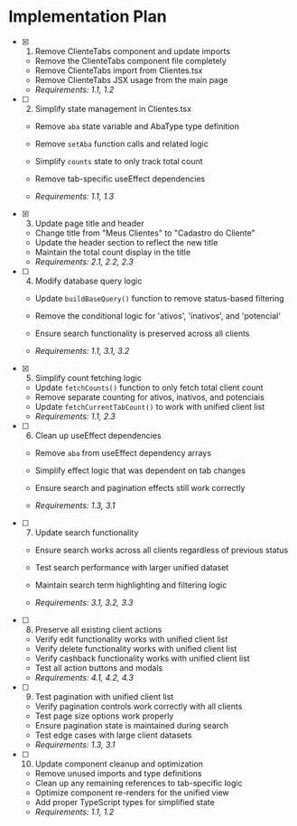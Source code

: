 # Implementation Plan

- [x] 1. Remove ClienteTabs component and update imports


  - Remove the ClienteTabs component file completely
  - Remove ClienteTabs import from Clientes.tsx
  - Remove ClienteTabs JSX usage from the main page
  - _Requirements: 1.1, 1.2_



- [ ] 2. Simplify state management in Clientes.tsx
  - Remove `aba` state variable and AbaType type definition
  - Remove `setAba` function calls and related logic
  - Simplify `counts` state to only track total count


  - Remove tab-specific useEffect dependencies
  - _Requirements: 1.1, 1.3_

- [x] 3. Update page title and header


  - Change title from "Meus Clientes" to "Cadastro do Cliente"
  - Update the header section to reflect the new title
  - Maintain the total count display in the title
  - _Requirements: 2.1, 2.2, 2.3_



- [ ] 4. Modify database query logic
  - Update `buildBaseQuery()` function to remove status-based filtering
  - Remove the conditional logic for 'ativos', 'inativos', and 'potencial'


  - Ensure search functionality is preserved across all clients
  - _Requirements: 1.1, 3.1, 3.2_

- [x] 5. Simplify count fetching logic


  - Update `fetchCounts()` function to only fetch total client count
  - Remove separate counting for ativos, inativos, and potenciais
  - Update `fetchCurrentTabCount()` to work with unified client list
  - _Requirements: 1.1, 2.3_



- [ ] 6. Clean up useEffect dependencies
  - Remove `aba` from useEffect dependency arrays
  - Simplify effect logic that was dependent on tab changes
  - Ensure search and pagination effects still work correctly


  - _Requirements: 1.3, 3.1_

- [ ] 7. Update search functionality
  - Ensure search works across all clients regardless of previous status
  - Test search performance with larger unified dataset



  - Maintain search term highlighting and filtering logic
  - _Requirements: 3.1, 3.2, 3.3_

- [ ] 8. Preserve all existing client actions
  - Verify edit functionality works with unified client list
  - Verify delete functionality works with unified client list
  - Verify cashback functionality works with unified client list
  - Test all action buttons and modals
  - _Requirements: 4.1, 4.2, 4.3_

- [ ] 9. Test pagination with unified client list
  - Verify pagination controls work correctly with all clients
  - Test page size options work properly
  - Ensure pagination state is maintained during search
  - Test edge cases with large client datasets
  - _Requirements: 1.3, 3.1_

- [ ] 10. Update component cleanup and optimization
  - Remove unused imports and type definitions
  - Clean up any remaining references to tab-specific logic
  - Optimize component re-renders for the unified view
  - Add proper TypeScript types for simplified state
  - _Requirements: 1.1, 1.2_